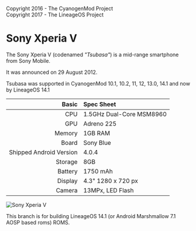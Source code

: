 Copyright 2016 - The CyanogenMod Project  
Copyright 2017 - The LineageOS Project  

Sony Xperia V
=============

The Sony Xperia V (codenamed _"Tsubasa"_) is a mid-range smartphone from Sony Mobile.

It was announced on 29 August 2012.

Tsubasa was supported in CyanogenMod 10.1, 10.2, 11, 12, 13.0, 14.1 and now by LineageOS 14.1

Basic   | Spec Sheet
-------:|:-------------------------
CPU     | 1.5GHz Dual-Core MSM8960
GPU     | Adreno 225
Memory  | 1GB RAM
Board   | Sony Blue
Shipped Android Version | 4.0.4
Storage | 8GB
Battery | 1750 mAh
Display | 4.3" 1280 x 720 px
Camera  | 13MPx, LED Flash

![Sony Xperia V](http://cdn2.gsmarena.com/vv/pics/sony/sony-xperia-v.jpg "Sony Xperia V in black")

This branch is for building LineageOS 14.1 (or Android Marshmallow 7.1 AOSP based roms) ROMS.

